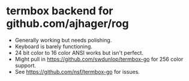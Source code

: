 termbox backend for github.com/ajhager/rog
=========================================
* Generally working but needs polishing.
* Keyboard is barely functioning.
* 24 bit color to 16 color ANSI works but isn't perfect.
* Might pull in https://github.com/swdunlop/termbox-go for 256 color support.
* See https://github.com/nsf/termbox-go for issues.
